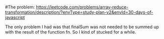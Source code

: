 #The problem:
https://leetcode.com/problems/array-reduce-transformation/description/?envType=study-plan-v2&envId=30-days-of-javascript

The only problem I had was that finalSum was not needed to be summed up with the result of the function fn. So I kind of stucked for a while.

